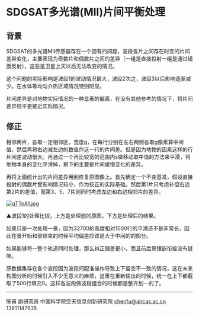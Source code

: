 # SDGSAT多光谱(MII)片间平衡处理

## 背景

SDGSAT的多光谱MII传感器存在一个固有的问题，波段各片之间存在时变的片间差异变化，主要表现为奇数片和偶数片之间的差异（一组是直接投射一组是通过镜面反射），这些是卫星上天以后无法改变的情况。

这个问题的实际影响是波段1的波动情况最大，波段2次之，波段3以后影响逐渐减少。在水体等均匀介质区域情况特别明显。

片间差异是对地物实际情况的一种显著的偏离，在没有其他参考的情况下，将片间差异校平更接近实际情况。

## 修正

相邻两片，各取一定相邻区，宽度g，在每行分别在左右两侧各取g像素算中间值，然后再将右边减左边的数值作这一行的片间差。但是因为地物的因素这样的行片间差波动很大。再通过一个再比较宽的范围内s做移动取中值的方法来平滑，将地物本身的变化平滑掉，剩下的主要是片间缓慢变化的差异。

再将上面统计出的片间差异用到修复原图像上。首先确定一个不变基准，假设直接投射的偶数片受影响情况较小，作为校正的实际基础。然后第1片只考虑补偿右边第2片的差值，而第3、5、7片则同时考虑左边和右边相邻片的差异。

[![qTToA1.jpg](https://s1.ax1x.com/2022/04/03/qTToA1.jpg)](https://imgtu.com/i/qTToA1)

▲波段1的处理比较，上方是处理前的原图，下方是处理后的结果。


如果只是一次处理一景，因为32700的高度相对1000行的平滑还不是非常长，因此在景开始和景结束的时候平均偏差应该是大于中间的的部分。

如果能够将一整个轨道同时处理，那么纠正偏差更小，而且前后景镶嵌衔接没有缝隙。

原数据集存在各个波段因为波段间配准操作导致上下留空不一致的情况，这在未来构图分析的时候引入不少无意义的麻烦，这里在重新输出的时候，统一在上下都截取了500行填充0。这样各波段做波段组合的时候都是整齐划一的了。



---



陈甫 副研究员
中国科学院空天信息创新研究院
chenfu@aircas.ac.cn
13811147935